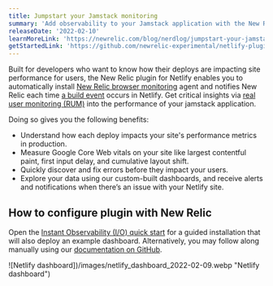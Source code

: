 ```yaml
---
title: Jumpstart your Jamstack monitoring
summary: 'Add observability to your Jamstack application with the New Relic Netlify plugin and quick start'
releaseDate: '2022-02-10'
learnMoreLink: 'https://newrelic.com/blog/nerdlog/jumpstart-your-jamstack-monitoring'
getStartedLink: 'https://github.com/newrelic-experimental/netlify-plugin/#install-the-netlify-quickstart '
---
```


Built for developers who want to know how their deploys are impacting site performance for users, the New Relic plugin for Netlify enables you to automatically install [New Relic browser monitoring](https://docs.newrelic.com/docs/browser/browser-monitoring/getting-started/introduction-browser-monitoring/) agent and notifies New Relic each time [a build event](https://docs.netlify.com/configure-builds/build-plugins/create-plugins/#plug-into-events) occurs in Netlify. Get critical insights via [real user monitoring (RUM)](https://newrelic.com/products/browser-monitoring) into the performance of your jamstack application.

Doing so gives you the following benefits:

- Understand how each deploy impacts your site's performance metrics in production.
- Measure Google Core Web vitals on your site like largest contentful paint, first input delay, and cumulative layout shift.
- Quickly discover and fix errors before they impact your users.
- Explore your data using our custom-built dashboards, and receive alerts and notifications when there’s an issue with your Netlify site.

## How to configure plugin with New Relic

Open the [Instant Observability (I/O) quick start](https://developer.newrelic.com/instant-observability/netlify/5861d7f5-26c0-43ad-bda8-c893c4b27b25/) for a guided installation that will also deploy an example dashboard. Alternatively, you may follow along manually using our [documentation on GitHub](https://github.com/newrelic-experimental/netlify-plugin).

![Netlify dashboard])/images/netlify_dashboard_2022-02-09.webp "Netlify dashboard")
